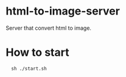 # html-to-image-server

Server that convert html to image.

# How to start

```
  sh ./start.sh
```
